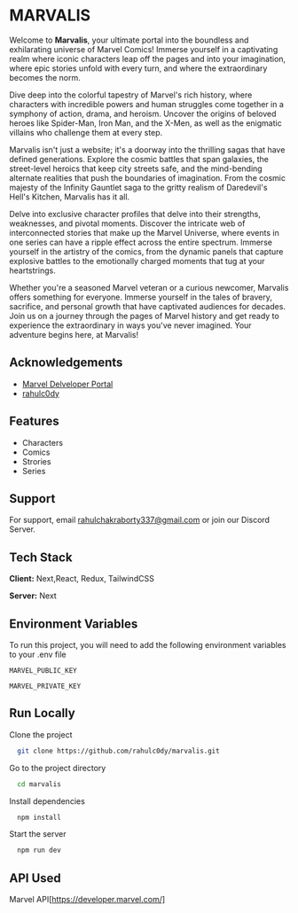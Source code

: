 
# MARVALIS

Welcome to **Marvalis**, your ultimate portal into the boundless and exhilarating universe of Marvel Comics! Immerse yourself in a captivating realm where iconic characters leap off the pages and into your imagination, where epic stories unfold with every turn, and where the extraordinary becomes the norm.

Dive deep into the colorful tapestry of Marvel's rich history, where characters with incredible powers and human struggles come together in a symphony of action, drama, and heroism. Uncover the origins of beloved heroes like Spider-Man, Iron Man, and the X-Men, as well as the enigmatic villains who challenge them at every step.

Marvalis isn't just a website; it's a doorway into the thrilling sagas that have defined generations. Explore the cosmic battles that span galaxies, the street-level heroics that keep city streets safe, and the mind-bending alternate realities that push the boundaries of imagination. From the cosmic majesty of the Infinity Gauntlet saga to the gritty realism of Daredevil's Hell's Kitchen, Marvalis has it all.

Delve into exclusive character profiles that delve into their strengths, weaknesses, and pivotal moments. Discover the intricate web of interconnected stories that make up the Marvel Universe, where events in one series can have a ripple effect across the entire spectrum. Immerse yourself in the artistry of the comics, from the dynamic panels that capture explosive battles to the emotionally charged moments that tug at your heartstrings.

Whether you're a seasoned Marvel veteran or a curious newcomer, Marvalis offers something for everyone. Immerse yourself in the tales of bravery, sacrifice, and personal growth that have captivated audiences for decades. Join us on a journey through the pages of Marvel history and get ready to experience the extraordinary in ways you've never imagined. Your adventure begins here, at Marvalis!




## Acknowledgements

 - [Marvel Delveloper Portal](https://developer.marvel.com/)
 - [rahulc0dy](https://github.com/rahulc0dy)



## Features


- Characters
- Comics
- Strories
- Series


## Support

For support, email rahulchakraborty337@gmail.com or join our Discord Server.


## Tech Stack

**Client:** Next,React, Redux, TailwindCSS

**Server:** Next



## Environment Variables

To run this project, you will need to add the following environment variables to your .env file

`MARVEL_PUBLIC_KEY`

`MARVEL_PRIVATE_KEY`


## Run Locally

Clone the project

```bash
  git clone https://github.com/rahulc0dy/marvalis.git
```

Go to the project directory

```bash
  cd marvalis
```

Install dependencies

```bash
  npm install
```

Start the server

```bash
  npm run dev
```

## API Used
Marvel API[https://developer.marvel.com/]


